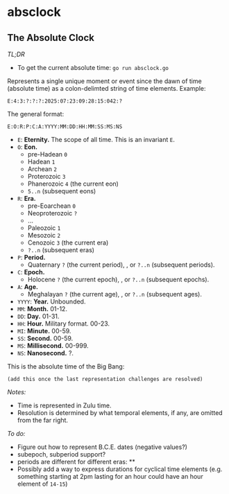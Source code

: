 # absclock
## The Absolute Clock

_TL;DR_
* To get the current absolute time: `go run absclock.go`

Represents a single unique moment or event since the dawn of time (absolute time) as a colon-delimted string of time elements. Example:

`E:4:3:?:?:?:2025:07:23:09:28:15:042:?`

The general format:

`E:O:R:P:C:A:YYYY:MM:DD:HH:MM:SS:MS:NS`


* `E`: **Eternity.** The scope of all time. This is an invariant `E`.
* `O`: **Eon.**
    * pre-Hadean `0`
    * Hadean `1`
    * Archean `2`
    * Proterozoic `3`
    * Phanerozoic `4` (the current eon)
    * `5..n` (subsequent eons)
* `R`: **Era.**
    * pre-Eoarchean `0`
    * Neoproterozoic `?`
    * ...
    * Paleozoic `1`
    * Mesozoic `2`
    * Cenozoic `3` (the current era)
    * `?..n` (subsequent eras)
* `P`: **Period.**
    * Quaternary `?` (the current period), , or `?..n` (subsequent periods).
* `C`: **Epoch.** 
    * Holocene `?` (the current epoch), , or `?..n` (subsequent epochs).
* `A`: **Age.**
    * Meghalayan `?` (the current age), , or `?..n` (subsequent ages).
* `YYYY`: **Year.** Unbounded.
* `MM`: **Month.** 01-12.
* `DD`: **Day.** 01-31.
* `HH`: **Hour.** Military format. 00-23.
* `MI`: **Minute.** 00-59.
* `SS`: **Second.** 00-59.
* `MS`: **Millisecond.** 00-999.
* `NS`: **Nanosecond.** ?.

This is the absolute time of the Big Bang:

`(add this once the last representation challenges are resolved)`

_Notes:_
* Time is represented in Zulu time.
* Resolution is determined by what temporal elements, if any, are omitted from the far right.

_To do:_
* Figure out how to represent B.C.E. dates (negative values?)
* subepoch, subperiod support? 
* periods are different for different eras:
** 
* Possibly add a way to express durations for cyclical time elements (e.g. something starting at 2pm lasting for an hour could have an hour element of `14-15`)
